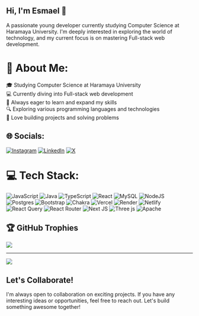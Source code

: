 ## Hi, I'm Esmael  👋

A passionate young developer currently studying Computer Science at Haramaya University. I'm deeply interested in exploring the world of technology, and my current focus is on mastering Full-stack web development.

# 💫 About Me:
🎓 Studying Computer Science at Haramaya University<br>💻 Currently diving into Full-stack web development<br>🌱 Always eager to learn and expand my skills<br>🔍 Exploring various programming languages and technologies<br>🚀 Love building projects and solving problems

## 🌐 Socials:
[![Instagram](https://img.shields.io/badge/Instagram-%23E4405F.svg?logo=Instagram&logoColor=white)](https://instagram.com/https://www.instagram.com/esmael_sabir9/) [![LinkedIn](https://img.shields.io/badge/LinkedIn-%230077B5.svg?logo=linkedin&logoColor=white)](https://linkedin.com/in/https://www.linkedin.com/in/esmael-sabir/) [![X](https://img.shields.io/badge/X-black.svg?logo=X&logoColor=white)](https://x.com/https://x.com/Esmael_sabir?t=NOy6uJfJNxhf0bVNp_aaEg&s=01) 

# 💻 Tech Stack:
![JavaScript](https://img.shields.io/badge/javascript-%23323330.svg?style=for-the-badge&logo=javascript&logoColor=%23F7DF1E) ![Java](https://img.shields.io/badge/java-%23ED8B00.svg?style=for-the-badge&logo=openjdk&logoColor=white) ![TypeScript](https://img.shields.io/badge/typescript-%23007ACC.svg?style=for-the-badge&logo=typescript&logoColor=white) ![React](https://img.shields.io/badge/react-%2320232a.svg?style=for-the-badge&logo=react&logoColor=%2361DAFB) ![MySQL](https://img.shields.io/badge/mysql-4479A1.svg?style=for-the-badge&logo=mysql&logoColor=white) ![NodeJS](https://img.shields.io/badge/node.js-6DA55F?style=for-the-badge&logo=node.js&logoColor=white) ![Postgres](https://img.shields.io/badge/postgres-%23316192.svg?style=for-the-badge&logo=postgresql&logoColor=white) ![Bootstrap](https://img.shields.io/badge/bootstrap-%238511FA.svg?style=for-the-badge&logo=bootstrap&logoColor=white) ![Chakra](https://img.shields.io/badge/chakra-%234ED1C5.svg?style=for-the-badge&logo=chakraui&logoColor=white) ![Vercel](https://img.shields.io/badge/vercel-%23000000.svg?style=for-the-badge&logo=vercel&logoColor=white) ![Render](https://img.shields.io/badge/Render-%46E3B7.svg?style=for-the-badge&logo=render&logoColor=white) ![Netlify](https://img.shields.io/badge/netlify-%23000000.svg?style=for-the-badge&logo=netlify&logoColor=#00C7B7) ![React Query](https://img.shields.io/badge/-React%20Query-FF4154?style=for-the-badge&logo=react%20query&logoColor=white) ![React Router](https://img.shields.io/badge/React_Router-CA4245?style=for-the-badge&logo=react-router&logoColor=white) ![Next JS](https://img.shields.io/badge/Next-black?style=for-the-badge&logo=next.js&logoColor=white) ![Three js](https://img.shields.io/badge/threejs-black?style=for-the-badge&logo=three.js&logoColor=white) ![Apache](https://img.shields.io/badge/apache-%23D42029.svg?style=for-the-badge&logo=apache&logoColor=white)

## 🏆 GitHub Trophies
![](https://github-profile-trophy.vercel.app/?username=Esam-jr&theme=radical&no-frame=false&no-bg=true&margin-w=4)

---
[![](https://visitcount.itsvg.in/api?id=Esam-jr&icon=0&color=0)](https://visitcount.itsvg.in)

<!-- Proudly created with GPRM ( https://gprm.itsvg.in ) -->
## Let's Collaborate!

I'm always open to collaboration on exciting projects. If you have any interesting ideas or opportunities, feel free to reach out. Let's build something awesome together!
